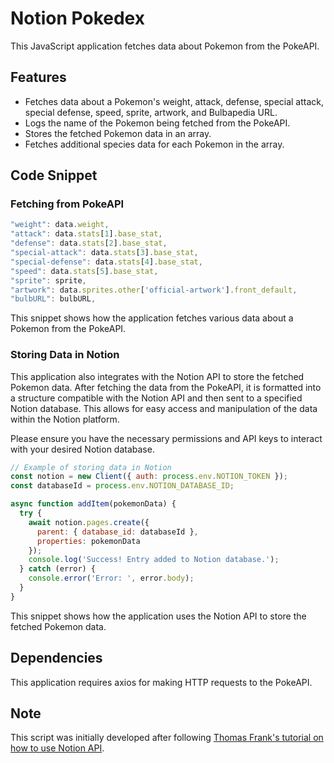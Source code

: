 # Notion Pokedex

This JavaScript application fetches data about Pokemon from the PokeAPI.

## Features

- Fetches data about a Pokemon's weight, attack, defense, special attack, special defense, speed, sprite, artwork, and Bulbapedia URL.
- Logs the name of the Pokemon being fetched from the PokeAPI.
- Stores the fetched Pokemon data in an array.
- Fetches additional species data for each Pokemon in the array.

## Code Snippet

### Fetching from PokeAPI

```js
"weight": data.weight,
"attack": data.stats[1].base_stat,
"defense": data.stats[2].base_stat,
"special-attack": data.stats[3].base_stat,
"special-defense": data.stats[4].base_stat,
"speed": data.stats[5].base_stat,
"sprite": sprite,
"artwork": data.sprites.other['official-artwork'].front_default,
"bulbURL": bulbURL,
```

This snippet shows how the application fetches various data about a Pokemon from the PokeAPI.

### Storing Data in Notion

This application also integrates with the Notion API to store the fetched Pokemon data. After fetching the data from the PokeAPI, it is formatted into a structure compatible with the Notion API and then sent to a specified Notion database. This allows for easy access and manipulation of the data within the Notion platform.

Please ensure you have the necessary permissions and API keys to interact with your desired Notion database.

```js
// Example of storing data in Notion
const notion = new Client({ auth: process.env.NOTION_TOKEN });
const databaseId = process.env.NOTION_DATABASE_ID;

async function addItem(pokemonData) {
  try {
    await notion.pages.create({
      parent: { database_id: databaseId },
      properties: pokemonData
    });
    console.log('Success! Entry added to Notion database.');
  } catch (error) {
    console.error('Error: ', error.body);
  }
}
```

This snippet shows how the application uses the Notion API to store the fetched Pokemon data.

## Dependencies

This application requires axios for making HTTP requests to the PokeAPI.

## Note

This script was initially developed after following [Thomas Frank's tutorial on how to use Notion API](https://www.youtube.com/watch?v=ec5m6t77eYM).
